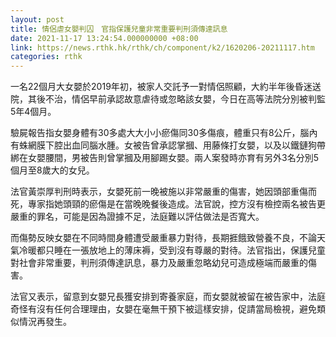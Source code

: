 ```yaml
---
layout: post
title: 情侶虐女嬰判囚　官指保護兒童非常重要判刑須傳達訊息
date: 2021-11-17 13:24:54.000000000 +08:00
link: https://news.rthk.hk/rthk/ch/component/k2/1620206-20211117.htm
categories: rthk
---
```


一名22個月大女嬰於2019年初，被家人交託予一對情侶照顧，大約半年後昏迷送院，其後不治，情侶早前承認故意虐待或忽略該女嬰，今日在高等法院分別被判監5年4個月。

驗屍報告指女嬰身體有30多處大大小小瘀傷同30多傷痕，體重只有8公斤，腦內有蛛網膜下腔出血同腦水腫。女被告曾承認掌摑、用藤條打女嬰，以及以鐵鏈狗帶綁在女嬰腰間，男被告則曾掌摑及用腳踢女嬰。兩人案發時亦育有另外3名分別5個月至8歲大的女兒。

法官黃崇厚判刑時表示，女嬰死前一晚被施以非常嚴重的傷害，她因頭部重傷而死，專家指她頭頸的瘀傷是在當晚晚餐後造成。法官說，控方沒有檢控兩名被告更嚴重的罪名，可能是因為證據不足，法庭難以評估做法是否寬大。

而傷勢反映女嬰在不同時間身體遭受嚴重暴力對待，長期捱餓致營養不良，不論天氣冷暖都只睡在一張放地上的薄床褥，受到沒有尊嚴的對待。法官指出，保護兒童對社會非常重要，判刑須傳達訊息，暴力及嚴重忽略幼兒可造成極端而嚴重的傷害。

法官又表示，留意到女嬰兄長獲安排到寄養家庭，而女嬰就被留在被告家中，法庭奇怪有沒有任何合理理由，女嬰在毫無干預下被這樣安排，促請當局檢視，避免類似情況再發生。
